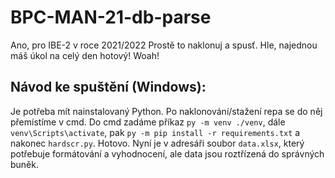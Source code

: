 # BPC-MAN-21-db-parse
Ano, pro IBE-2 v roce 2021/2022
Prostě to naklonuj a spusť.
Hle, najednou máš úkol na celý den hotový!
Woah!

Návod ke spuštění (Windows):
---------------------------
Je potřeba mít nainstalovaný Python. Po naklonování/stažení repa se do něj přemístíme v cmd. Do cmd zadáme příkaz `py -m venv ./venv`, dále `venv\Scripts\activate`, pak `py -m pip install -r requirements.txt` a nakonec `hardscr.py`. Hotovo.
Nyní je v adresáři soubor `data.xlsx`, který potřebuje formátování a vyhodnocení, ale data jsou roztřízená do správných buněk.
